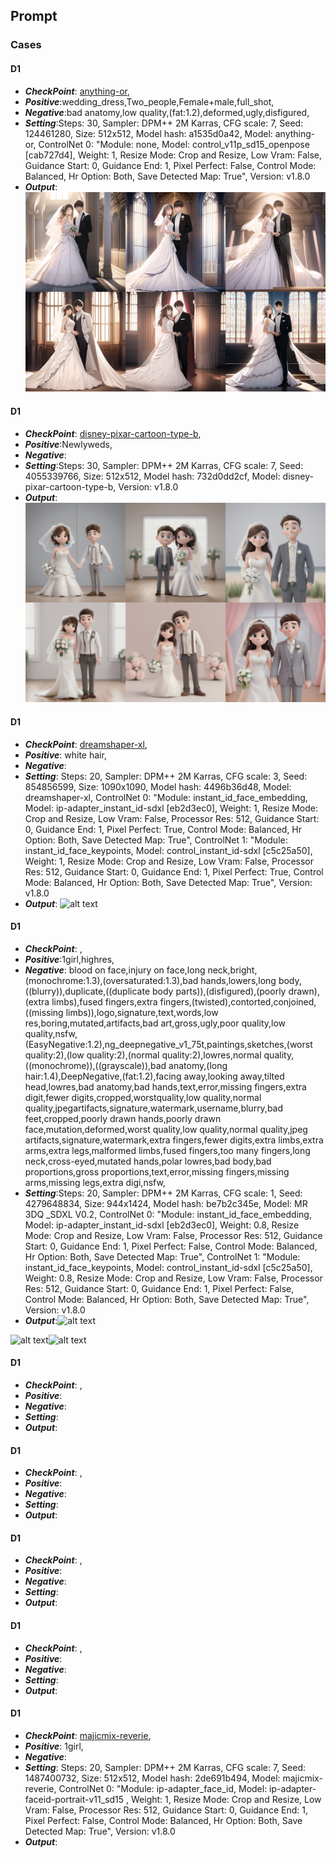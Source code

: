## Prompt

### Cases

#### D1

- **_CheckPoint_**: [anything-or](),
- **_Positive_**:wedding_dress,Two_people,Female+male,full_shot,
- **_Negative_**:bad anatomy,low quality,(fat:1.2),deformed,ugly,disfigured,
- **_Setting_**:Steps: 30, Sampler: DPM++ 2M Karras, CFG scale: 7, Seed: 124461280, Size: 512x512, Model hash: a1535d0a42, Model: anything-or, ControlNet 0: "Module: none, Model: control_v11p_sd15_openpose [cab727d4], Weight: 1, Resize Mode: Crop and Resize, Low Vram: False, Guidance Start: 0, Guidance End: 1, Pixel Perfect: False, Control Mode: Balanced, Hr Option: Both, Save Detected Map: True", Version: v1.8.0
- **_Output_**:![alt text](image.png)

#### D1

- **_CheckPoint_**: [disney-pixar-cartoon-type-b](),
- **_Positive_**:Newlyweds,
- **_Negative_**:
- **_Setting_**:Steps: 30, Sampler: DPM++ 2M Karras, CFG scale: 7, Seed: 4055339766, Size: 512x512, Model hash: 732d0dd2cf, Model: disney-pixar-cartoon-type-b, Version: v1.8.0
- **_Output_**:![alt text](image-1.png)

#### D1

- **_CheckPoint_**: [dreamshaper-xl](),
- **_Positive_**: white hair,
- **_Negative_**:
- **_Setting_**: Steps: 20, Sampler: DPM++ 2M Karras, CFG scale: 3, Seed: 854856599, Size: 1090x1090, Model hash: 4496b36d48, Model: dreamshaper-xl, ControlNet 0: "Module: instant_id_face_embedding, Model: ip-adapter_instant_id-sdxl [eb2d3ec0], Weight: 1, Resize Mode: Crop and Resize, Low Vram: False, Processor Res: 512, Guidance Start: 0, Guidance End: 1, Pixel Perfect: True, Control Mode: Balanced, Hr Option: Both, Save Detected Map: True", ControlNet 1: "Module: instant_id_face_keypoints, Model: control_instant_id-sdxl [c5c25a50], Weight: 1, Resize Mode: Crop and Resize, Low Vram: False, Processor Res: 512, Guidance Start: 0, Guidance End: 1, Pixel Perfect: True, Control Mode: Balanced, Hr Option: Both, Save Detected Map: True", Version: v1.8.0
- **_Output_**: ![alt text](image-2.png)

#### D1

- **_CheckPoint_**: [](),
- **_Positive_**:1girl,highres,
- **_Negative_**: blood on face,injury on face,long neck,bright,(monochrome:1.3),(oversaturated:1.3),bad hands,lowers,long body,((blurry)),duplicate,((duplicate body parts)),(disfigured),(poorly drawn),(extra limbs),fused fingers,extra fingers,(twisted),contorted,conjoined,((missing limbs)),logo,signature,text,words,low res,boring,mutated,artifacts,bad art,gross,ugly,poor quality,low quality,nsfw,(EasyNegative:1.2),ng_deepnegative_v1_75t,paintings,sketches,(worst quality:2),(low quality:2),(normal quality:2),lowres,normal quality,((monochrome)),((grayscale)),bad anatomy,(long hair:1.4),DeepNegative,(fat:1.2),facing away,looking away,tilted head,lowres,bad anatomy,bad hands,text,error,missing fingers,extra digit,fewer digits,cropped,worstquality,low quality,normal quality,jpegartifacts,signature,watermark,username,blurry,bad feet,cropped,poorly drawn hands,poorly drawn face,mutation,deformed,worst quality,low quality,normal quality,jpeg artifacts,signature,watermark,extra fingers,fewer digits,extra limbs,extra arms,extra legs,malformed limbs,fused fingers,too many fingers,long neck,cross-eyed,mutated hands,polar lowres,bad body,bad proportions,gross proportions,text,error,missing fingers,missing arms,missing legs,extra digi,nsfw,
- **_Setting_**:Steps: 20, Sampler: DPM++ 2M Karras, CFG scale: 1, Seed: 4279648834, Size: 944x1424, Model hash: be7b2c345e, Model: MR 3DQ \_SDXL V0.2, ControlNet 0: "Module: instant_id_face_embedding, Model: ip-adapter_instant_id-sdxl [eb2d3ec0], Weight: 0.8, Resize Mode: Crop and Resize, Low Vram: False, Processor Res: 512, Guidance Start: 0, Guidance End: 1, Pixel Perfect: False, Control Mode: Balanced, Hr Option: Both, Save Detected Map: True", ControlNet 1: "Module: instant_id_face_keypoints, Model: control_instant_id-sdxl [c5c25a50], Weight: 0.8, Resize Mode: Crop and Resize, Low Vram: False, Processor Res: 512, Guidance Start: 0, Guidance End: 1, Pixel Perfect: False, Control Mode: Balanced, Hr Option: Both, Save Detected Map: True", Version: v1.8.0
- **_Output_**:![alt text](image-3.png)

![alt text](image-4.png)![alt text](image-5.png)

#### D1

- **_CheckPoint_**: [](),
- **_Positive_**:
- **_Negative_**:
- **_Setting_**:
- **_Output_**:

#### D1

- **_CheckPoint_**: [](),
- **_Positive_**:
- **_Negative_**:
- **_Setting_**:
- **_Output_**:

#### D1

- **_CheckPoint_**: [](),
- **_Positive_**:
- **_Negative_**:
- **_Setting_**:
- **_Output_**:

#### D1

- **_CheckPoint_**: [](),
- **_Positive_**:
- **_Negative_**:
- **_Setting_**:
- **_Output_**:

#### D1

- **_CheckPoint_**: [majicmix-reverie](),
- **_Positive_**: 1girl,
- **_Negative_**:
- **_Setting_**: Steps: 20, Sampler: DPM++ 2M Karras, CFG scale: 7, Seed: 1487400732, Size: 512x512, Model hash: 2de691b494, Model: majicmix-reverie, ControlNet 0: "Module: ip-adapter_face_id, Model: ip-adapter-faceid-portrait-v11_sd15 , Weight: 1, Resize Mode: Crop and Resize, Low Vram: False, Processor Res: 512, Guidance Start: 0, Guidance End: 1, Pixel Perfect: False, Control Mode: Balanced, Hr Option: Both, Save Detected Map: True", Version: v1.8.0
- **_Output_**:
